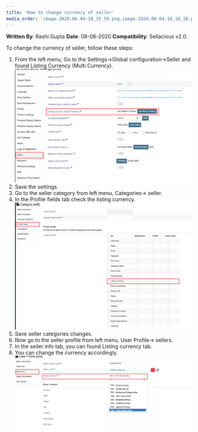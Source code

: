 ```yaml
---
title: 'How to change currency of seller'
media_order: 'image-2020.06.04-10_15_59.png,image-2020.06.04-10_10_18.png,image-2020.06.04-10_08_11 (1).png'
---
```


**Written By**: Rashi Gupta
**Date**: 08-06-2020
**Compatibility**: Sellacious v2.0.

To change the currency of seller, follow these steps:

1. From the left menu, Go to the Settings->Global configuration->Seller and found Listing Currency (Multi Currency).![](image-2020.06.04-10_08_11%20%281%29.png)
2. Save the settings.
3. Go to the seller category from left menu, Categories-> seller.
4. In the Profile fields tab check the listing currency.![](image-2020.06.04-10_10_18.png)
5. Save seller categories changes.
6. Now go to the seller profile from left menu, User Profile-> sellers.
7. In the seller info tab, you can found Listing currency tab.
8. You can change the currency accordingly.![](image-2020.06.04-10_15_59.png)